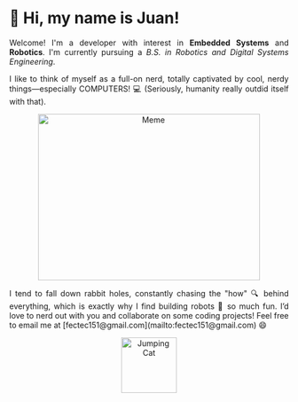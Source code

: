 # 👋 Hi, my name is Juan!

<p align="justify">Welcome! I'm a developer with interest in <strong>Embedded Systems</strong> and <strong>Robotics</strong>. I'm currently pursuing a <i>B.S. in Robotics and Digital Systems Engineering</i>.</p>

<p align="justify">I like to think of myself as a full-on nerd, totally captivated by cool, nerdy things—especially COMPUTERS! 💻 (Seriously, humanity really outdid itself with that).</p>

<p align="center">
  <img src="https://github.com/user-attachments/assets/fc485b9f-8dcb-4363-bac2-03ba785214e5" alt = "Meme" width="400" height="300"/>
</p>

<p align="justify">I tend to fall down rabbit holes, constantly chasing the "how" 🔍 behind everything, which is exactly why I find building robots 🤖 so much fun. I’d love to nerd out with you and collaborate on some coding projects! Feel free to email me at [fectec151@gmail.com](mailto:fectec151@gmail.com) 😄</p>

<p align="center">
  <img src="https://media.tenor.com/CnP64S7lszwAAAAi/meme-cat-cat-meme.gif" alt = "Jumping Cat" width = "100" height = "100"/>
</p>
